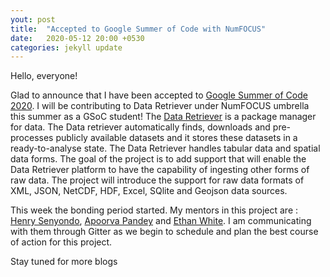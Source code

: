 ```yaml
---
yout: post
title:  "Accepted to Google Summer of Code with NumFOCUS"
date:   2020-05-12 20:00 +0530
categories: jekyll update
---
```

Hello, everyone! 

Glad to announce that I have been accepted to [Google Summer of Code 2020](https://summerofcode.withgoogle.com/projects/#5107103150112768). I will be contributing to Data Retriever under NumFOCUS umbrella this summer as a GSoC student! The [Data Retriever](https://www.data-retriever.org/) is a package manager for data. The Data retriever automatically finds, downloads and pre-processes publicly available datasets and it stores these datasets in a ready-to-analyse state. The Data Retriever handles tabular data and spatial data forms. The goal of the project is to add support that will enable the Data Retriever platform to have the capability of ingesting other forms of raw data. The project will introduce the support for raw data formats of XML, JSON, NetCDF, HDF, Excel, SQlite and Geojson data sources.

This week the bonding period started. My mentors in this project are : [Henry Senyondo](https://github.com/henrykironde), [Apoorva Pandey](https://github.com/apoorvaeternity) and [Ethan White](https://github.com/ethanwhite). I am communicating with them through Gitter as we begin to schedule and plan the best course of action for this project.

Stay tuned for more blogs
